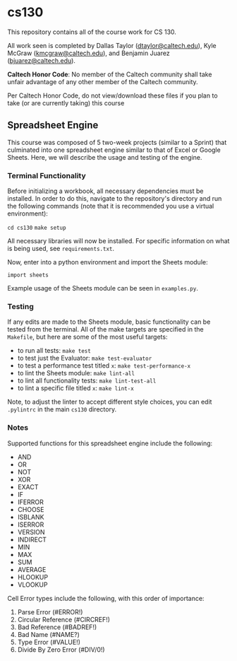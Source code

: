 # cs130
This repository contains all of the course work for CS 130.

All work seen is completed by Dallas Taylor (dtaylor@caltech.edu), Kyle McGraw (kmcgraw@caltech.edu), and Benjamin Juarez (bjuarez@caltech.edu).


**Caltech Honor Code**: No member of the Caltech community shall take unfair advantage of any other member of the Caltech community.

Per Caltech Honor Code, do not view/download these files if you plan to take (or are currently taking) this course

## Spreadsheet Engine

This course was composed of 5 two-week projects (similar to a Sprint) that culminated into one spreadsheet engine similar to that of Excel or Google Sheets.  Here, we will describe the usage and testing of the engine.

### Terminal Functionality

Before initializing a workbook, all necessary dependencies must be installed.  In order to do this, navigate to the repository's directory and run the following commands (note that it is recommended you use a virtual environment):

`cd cs130`
`make setup`

All necessary libraries will now be installed.  For specific information on what is being used, see `requirements.txt`.

Now, enter into a python environment and import the Sheets module:

`import sheets`

Example usage of the Sheets module can be seen in `examples.py`.

### Testing

If any edits are made to the Sheets module, basic functionality can be tested from the terminal.  All of the make targets are specified in the `Makefile`, but here are some of the most useful targets:

- to run all tests: `make test`
- to test just the Evaluator: `make test-evaluator`
- to test a performance test titled `x`: `make test-performance-x`
- to lint the Sheets module: `make lint-all`
- to lint all functionality tests: `make lint-test-all`
- to lint a specific file titled `x`: `make lint-x`

Note, to adjust the linter to accept different style choices, you can edit `.pylintrc` in the main `cs130` directory.

### Notes

Supported functions for this spreadsheet engine include the following:
- AND
- OR
- NOT
- XOR
- EXACT
- IF
- IFERROR
- CHOOSE
- ISBLANK
- ISERROR
- VERSION
- INDIRECT
- MIN
- MAX
- SUM
- AVERAGE
- HLOOKUP
- VLOOKUP

Cell Error types include the following, with this order of importance:
1. Parse Error (#ERROR!)
2. Circular Reference (#CIRCREF!)
3. Bad Reference (#BADREF!)
4. Bad Name (#NAME?)
5. Type Error (#VALUE!)
6. Divide By Zero Error (#DIV/0!)
